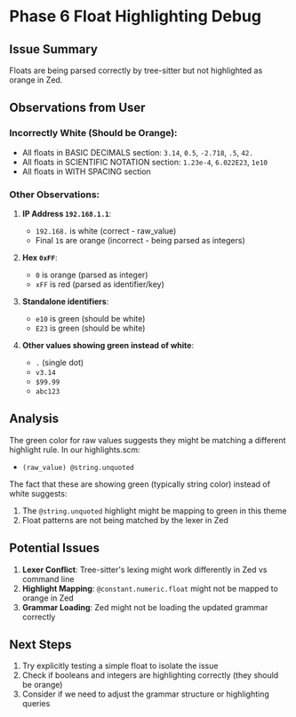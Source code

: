 # Phase 6 Float Highlighting Debug

## Issue Summary
Floats are being parsed correctly by tree-sitter but not highlighted as orange in Zed.

## Observations from User

### Incorrectly White (Should be Orange):
- All floats in BASIC DECIMALS section: `3.14`, `0.5`, `-2.718`, `.5`, `42.`
- All floats in SCIENTIFIC NOTATION section: `1.23e-4`, `6.022E23`, `1e10`
- All floats in WITH SPACING section

### Other Observations:
1. **IP Address `192.168.1.1`**: 
   - `192.168.` is white (correct - raw_value)
   - Final `1`s are orange (incorrect - being parsed as integers)

2. **Hex `0xFF`**:
   - `0` is orange (parsed as integer)
   - `xFF` is red (parsed as identifier/key)

3. **Standalone identifiers**:
   - `e10` is green (should be white)
   - `E23` is green (should be white)

4. **Other values showing green instead of white**:
   - `.` (single dot)
   - `v3.14`
   - `$99.99`
   - `abc123`

## Analysis

The green color for raw values suggests they might be matching a different highlight rule. In our highlights.scm:
- `(raw_value) @string.unquoted`

The fact that these are showing green (typically string color) instead of white suggests:
1. The `@string.unquoted` highlight might be mapping to green in this theme
2. Float patterns are not being matched by the lexer in Zed

## Potential Issues

1. **Lexer Conflict**: Tree-sitter's lexing might work differently in Zed vs command line
2. **Highlight Mapping**: `@constant.numeric.float` might not be mapped to orange in Zed
3. **Grammar Loading**: Zed might not be loading the updated grammar correctly

## Next Steps

1. Try explicitly testing a simple float to isolate the issue
2. Check if booleans and integers are highlighting correctly (they should be orange)
3. Consider if we need to adjust the grammar structure or highlighting queries